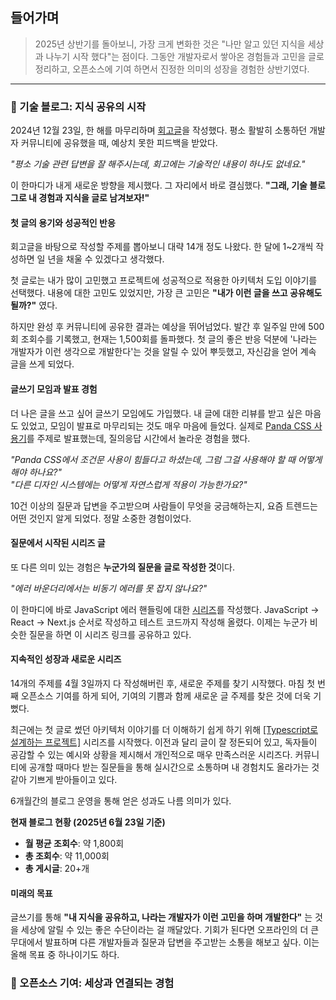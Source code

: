 ## 들어가며

> 2025년 상반기를 돌아보니, 가장 크게 변화한 것은 "나만 알고 있던 지식을 세상과 나누기 시작 했다"는 점이다.
> 그동안 개발자로서 쌓아온 경험들과 고민을 글로 정리하고, 오픈소스에 기여 하면서 진정한 의미의 성장을 경험한 상반기였다.

---

### 🌟 기술 블로그: 지식 공유의 시작

2024년 12월 23일, 한 해를 마무리하며 [회고글](https://velog.io/@rewq5991/%EB%B3%80%ED%99%94-%EC%86%8D%EC%97%90%EC%84%9C-%EB%B0%B0%EC%9A%B4-%EA%B0%9C%EB%B0%9C%EC%9E%90%EC%9D%98-2024%EB%85%84-%ED%9A%8C%EA%B3%A0)을 작성했다. 평소 활발히 소통하던 개발자 커뮤니티에 공유했을 때, 예상치 못한 피드백을 받았다.

_"평소 기술 관련 답변을 잘 해주시는데, 회고에는 기술적인 내용이 하나도 없네요."_

이 한마디가 내게 새로운 방향을 제시했다. 그 자리에서 바로 결심했다. **"그래, 기술 블로그로 내 경험과 지식을 글로 남겨보자!"**

#### 첫 글의 용기와 성공적인 반응

회고글을 바탕으로 작성할 주제를 뽑아보니 대략 14개 정도 나왔다. 한 달에 1~2개씩 작성하면 일 년을 채울 수 있겠다고 생각했다.

첫 글로는 내가 많이 고민했고 프로젝트에 성공적으로 적용한 아키텍처 도입 이야기를 선택했다. 내용에 대한 고민도 있었지만, 가장 큰 고민은 **"내가 이런 글을 쓰고 공유해도 될까?"** 였다.

하지만 완성 후 커뮤니티에 공유한 결과는 예상을 뛰어넘었다. 발간 후 일주일 만에 500회 조회수를 기록했고, 현재는 1,500회를 돌파했다. 첫 글의 좋은 반응 덕분에 '나라는 개발자가 이런 생각으로 개발한다'는 것을 알릴 수 있어 뿌듯했고, 자신감을 얻어 계속 글을 쓰게 되었다.

#### 글쓰기 모임과 발표 경험

더 나은 글을 쓰고 싶어 글쓰기 모임에도 가입했다. 내 글에 대한 리뷰를 받고 싶은 마음도 있었고, 모임이 발표로 마무리되는 것도 매우 마음에 들었다. 실제로 [Panda CSS 사용기](https://velog.io/@rewq5991/Panda-CSS-1%EB%85%84-%EC%82%AC%EC%9A%A9%EA%B8%B0)를 주제로 발표했는데, 질의응답 시간에서 놀라운 경험을 했다.

_"Panda CSS에서 조건문 사용이 힘들다고 하셨는데, 그럼 그걸 사용해야 할 때 어떻게 해야 하나요?"_  
_"다른 디자인 시스템에는 어떻게 자연스럽게 적용이 가능한가요?"_

10건 이상의 질문과 답변을 주고받으며 사람들이 무엇을 궁금해하는지, 요즘 트렌드는 어떤 것인지 알게 되었다. 정말 소중한 경험이었다.

#### 질문에서 시작된 시리즈 글

또 다른 의미 있는 경험은 **누군가의 질문을 글로 작성한 것**이다.

_"에러 바운더리에서는 비동기 에러를 못 잡지 않나요?"_

이 한마디에 바로 JavaScript 에러 핸들링에 대한 [시리즈](https://velog.io/@rewq5991/series/js-error)를 작성했다. JavaScript → React → Next.js 순서로 작성하고 테스트 코드까지 작성해 올렸다. 이제는 누군가 비슷한 질문을 하면 이 시리즈 링크를 공유하고 있다.

#### 지속적인 성장과 새로운 시리즈

14개의 주제를 4월 3일까지 다 작성해버린 후, 새로운 주제를 찾기 시작했다. 마침 첫 번째 오픈소스 기여를 하게 되어, 기여의 기쁨과 함께 새로운 글 주제를 찾은 것에 더욱 기뻤다.

최근에는 첫 글로 썼던 아키텍처 이야기를 더 이해하기 쉽게 하기 위해 [[Typescript로 설계하는 프로젝트]](https://velog.io/@rewq5991/series/typescript-project-design) 시리즈를 시작했다. 이전과 달리 글이 잘 정돈되어 있고, 독자들이 공감할 수 있는 예시와 상황을 제시해서 개인적으로 매우 만족스러운 시리즈다. 커뮤니티에 공개할 때마다 받는 질문들을 통해 실시간으로 소통하며 내 경험치도 올라가는 것 같아 기쁘게 받아들이고 있다.

6개월간의 블로그 운영을 통해 얻은 성과도 나름 의미가 있다.

**현재 블로그 현황 (2025년 6월 23일 기준)**

- **월 평균 조회수**: 약 1,800회
- **총 조회수**: 약 11,000회
- **총 게시글**: 20+개

#### 미래의 목표

글쓰기를 통해 **"내 지식을 공유하고, 나라는 개발자가 이런 고민을 하며 개발한다"** 는 것을 세상에 알릴 수 있는 좋은 수단이라는 걸 깨달았다. 기회가 된다면 오프라인의 더 큰 무대에서 발표하며 다른 개발자들과 질문과 답변을 주고받는 소통을 해보고 싶다. 이는 올해 목표 중 하나이기도 하다.

### 🚀 오픈소스 기여: 세상과 연결되는 경험
